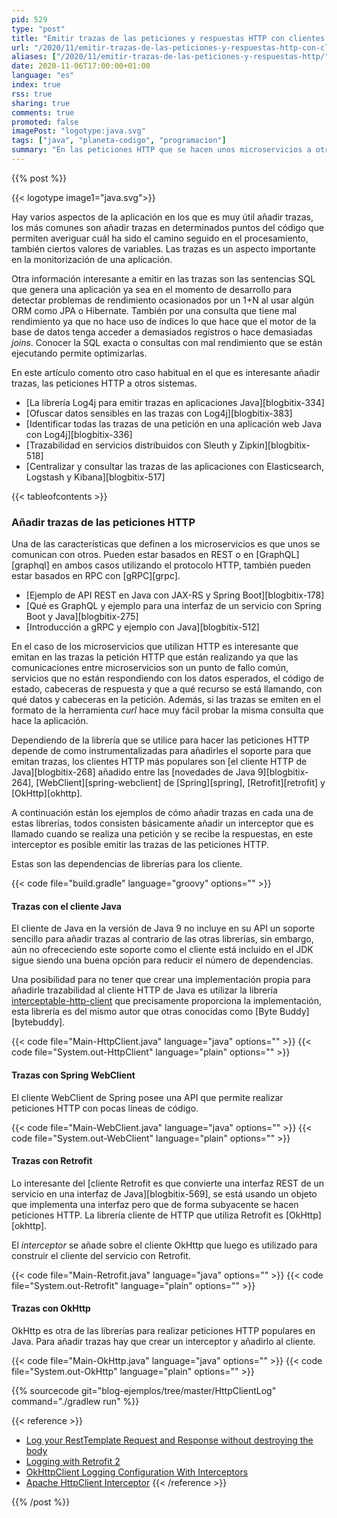 ```yaml
---
pid: 529
type: "post"
title: "Emitir trazas de las peticiones y respuestas HTTP con clientes Java"
url: "/2020/11/emitir-trazas-de-las-peticiones-y-respuestas-http-con-clientes-java/"
aliases: ["/2020/11/emitir-trazas-de-las-peticiones-y-respuestas-http/"]
date: 2020-11-06T17:00:00+01:00
language: "es"
index: true
rss: true
sharing: true
comments: true
promoted: false
imagePost: "logotype:java.svg"
tags: ["java", "planeta-codigo", "programacion"]
summary: "En las peticiones HTTP que se hacen unos microservicios a otros o a recursos externos son varias las cosas por las que una petición HTTP es capaz de fallar. El fallo es un código de estado distinto al correcto 200, ya sea petición invalida 400, un recurso no encontrado 404, credenciales requeridas 401, credenciales inválidas 403 o un error interno de servidor 500 entre otros códigos de estado, otras posibilidades son fallos de conexión de red. Añadir trazas de las peticiones que hacen los microservicios permite obtener información con la que averiguar cual es el motivo de fallo, si además emiten las trazas con las cabeceras y parámetros en formato de la herramienta _curl_ es fácil probar y reproducir el mismo error o la misma acción."
---
```


{{% post %}}

{{< logotype image1="java.svg">}}

Hay varios aspectos de la aplicación en los que es muy útil añadir trazas, los más comunes son añadir trazas en determinados puntos del código que permiten averiguar cuál ha sido el camino seguido en el procesamiento, también ciertos valores de variables. Las trazas es un aspecto importante en la monitorización de una aplicación.

Otra información interesante a emitir en las trazas son las sentencias SQL que genera una aplicación ya sea en el momento de desarrollo para detectar problemas de rendimiento ocasionados por un 1+N al usar algún ORM como JPA o Hibernate. También por una consulta que tiene mal rendimiento ya que no hace uso de índices lo que hace que el motor de la base de datos tenga acceder a demasiados registros o hace demasiadas _joins_. Conocer la SQL exacta o consultas con mal rendimiento que se están ejecutando permite optimizarlas.

En este artículo comento otro caso habitual en el que es interesante añadir trazas, las peticiones HTTP a otros sistemas.

* [La librería Log4j para emitir trazas en aplicaciones Java][blogbitix-334]
* [Ofuscar datos sensibles en las trazas con Log4j][blogbitix-383]
* [Identificar todas las trazas de una petición en una aplicación web Java con Log4j][blogbitix-336]
* [Trazabilidad en servicios distribuidos con Sleuth y Zipkin][blogbitix-518]
* [Centralizar y consultar las trazas de las aplicaciones con Elasticsearch, Logstash y Kibana][blogbitix-517]

{{< tableofcontents >}}

### Añadir trazas de las peticiones HTTP

Una de las características que definen a los microservicios es que unos se comunican con otros. Pueden estar basados en REST o en [GraphQL][graphql] en ambos casos utilizando el protocolo HTTP, también pueden estar basados en RPC con [gRPC][grpc].

* [Ejemplo de API REST en Java con JAX-RS y Spring Boot][blogbitix-178]
* [Qué es GraphQL y ejemplo para una interfaz de un servicio con Spring Boot y Java][blogbitix-275]
* [Introducción a gRPC y ejemplo con Java][blogbitix-512]

En el caso de los microservicios que utilizan HTTP es interesante que emitan en las trazas la petición HTTP que están realizando ya que las comunicaciones entre microservicios son un punto de fallo común, servicios que no están respondiendo con los datos esperados, el código de estado, cabeceras de respuesta y que a qué recurso se está llamando, con qué datos y cabeceras en la petición. Además, si las trazas se emiten en el formato de la herramienta _curl_ hace muy fácil probar la misma consulta que hace la aplicación.

Dependiendo de la librería que se utilice para hacer las peticiones HTTP depende de como instrumentalizadas para añadirles el soporte para que emitan trazas, los clientes HTTP más populares son [el cliente HTTP de Java][blogbitix-268] añadido entre las [novedades de Java 9][blogbitix-264], [WebClient][spring-webclient] de [Spring][spring], [Retrofit][retrofit] y [OkHttp][okhttp].

A continuación están los ejemplos de cómo añadir trazas en cada una de estas librerías, todos consisten básicamente añadir un interceptor que es llamado cuando se realiza una petición y se recibe la respuestas, en este interceptor es posible emitir las trazas de las peticiones HTTP.

Estas son las dependencias de librerías para los cliente.

{{< code file="build.gradle" language="groovy" options="" >}}

#### Trazas con el cliente Java

El cliente de Java en la versión de Java 9 no incluye en su API un soporte sencillo para añadir trazas al contrario de las otras librerías, sin embargo, aún no ofrececiendo este soporte como el cliente está incluido en el JDK sigue siendo una buena opción para reducir el número de dependencias.

Una posibilidad para no tener que crear una implementación propia para añadirle trazabilidad al cliente HTTP de Java es utilizar la librería [interceptable-http-client](https://github.com/raphw/interceptable-http-client) que precisamente proporciona la implementación, esta librería es del mismo autor que otras conocidas como [Byte Buddy][bytebuddy].

{{< code file="Main-HttpClient.java" language="java" options="" >}}
{{< code file="System.out-HttpClient" language="plain" options="" >}}

#### Trazas con Spring WebClient

El cliente WebClient de Spring posee una API que permite realizar peticiones HTTP con pocas líneas de código.

{{< code file="Main-WebClient.java" language="java" options="" >}}
{{< code file="System.out-WebClient" language="plain" options="" >}}

#### Trazas con Retrofit

Lo interesante del [cliente Retrofit es que convierte una interfaz REST de un servicio en una interfaz de Java][blogbitix-569], se está usando un objeto que implementa una interfaz pero que de forma subyacente se hacen peticiones HTTP. La librería cliente de HTTP que utiliza Retrofit es [OkHttp][okhttp].

El _interceptor_ se añade sobre el cliente OkHttp que luego es utilizado para construir el cliente del servicio con Retrofit.

{{< code file="Main-Retrofit.java" language="java" options="" >}}
{{< code file="System.out-Retrofit" language="plain" options="" >}}

#### Trazas con OkHttp

OkHttp es otra de las librerías para realizar peticiones HTTP populares en Java. Para añadir trazas hay que crear un interceptor y añadirlo al cliente.

{{< code file="Main-OkHttp.java" language="java" options="" >}}
{{< code file="System.out-OkHttp" language="plain" options="" >}}

{{% sourcecode git="blog-ejemplos/tree/master/HttpClientLog" command="./gradlew run" %}}

{{< reference >}}
* [Log your RestTemplate Request and Response without destroying the body](https://objectpartners.com/2018/03/01/log-your-resttemplate-request-and-response-without-destroying-the-body/)
* [Logging with Retrofit 2](https://stackoverflow.com/a/33256827)
* [OkHttpClient Logging Configuration With Interceptors](https://dzone.com/articles/okhttpclient-logging-configuration-with-intercepto)
* [Apache HttpClient Interceptor](https://www.concretepage.com/apache-api/apache-httpclient-interceptor)
{{< /reference >}}

{{% /post %}}